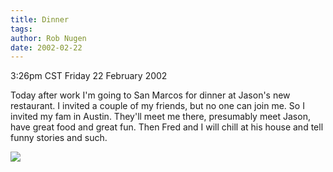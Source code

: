 ```yaml
---
title: Dinner
tags: 
author: Rob Nugen
date: 2002-02-22
---
```


<title></title>
<p class=date>3:26pm CST Friday 22 February 2002</p>

<p>Today after work I'm going to San Marcos for dinner at Jason's new
restaurant.  I invited a couple of my friends, but no one can join
me.  So I invited my fam in Austin.  They'll meet me there, presumably
meet Jason, have great food and great fun.  Then Fred and I will chill
at his house and tell funny stories and such.</p>

<p><img src='/images/rob/wL-ROB.gif'/></p>

